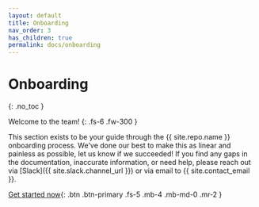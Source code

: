 ```yaml
---
layout: default
title: Onboarding
nav_order: 3
has_children: true
permalink: docs/onboarding
---
```


# Onboarding
{: .no_toc }

Welcome to the team! 
{: .fs-6 .fw-300 }

This section exists to be your guide through the {{ site.repo.name }} onboarding process.  We've done our best to make this as linear and painless as possible, let us know if we succeeded!  If you find any gaps in the documentation, inaccurate information, or need help, please reach out via [Slack]({{ site.slack.channel_url }}) or via email to {{ site.contact_email }}.

[Get started now](team){: .btn .btn-primary .fs-5 .mb-4 .mb-md-0 .mr-2 } 
